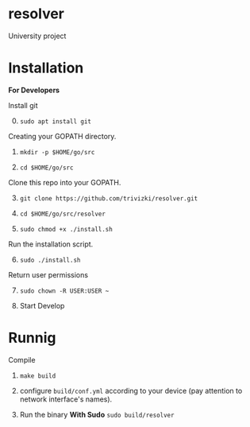 # resolver
University project

# Installation

**For Developers**

Install git

0. `sudo apt install git`

Creating your GOPATH directory.

1. `mkdir -p $HOME/go/src`

2. `cd $HOME/go/src`

Clone this repo into your GOPATH.

3. `git clone https://github.com/trivizki/resolver.git`

4. `cd $HOME/go/src/resolver`

5. `sudo chmod +x ./install.sh`

Run the installation script.

6. `sudo ./install.sh`

Return user permissions

7. `sudo chown -R USER:USER ~`

8. Start Develop

# Runnig

Compile
1. `make build`

2. configure `build/conf.yml` according to your device (pay attention to network interface's names).

2. Run the binary **With Sudo** `sudo build/resolver`
